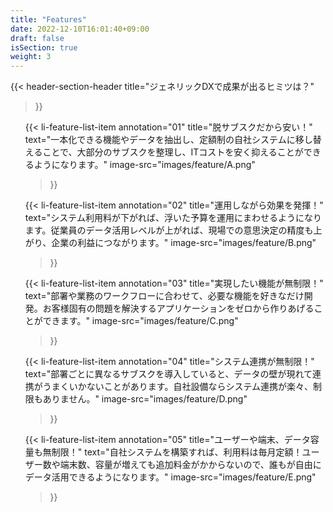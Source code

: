 ```yaml
---
title: "Features"
date: 2022-12-10T16:01:40+09:00
draft: false
isSection: true
weight: 3
---
```


{{< header-section-header 
    title="ジェネリックDXで<span class='text-[#01A2EB]'>成果が出るヒミツ</span>は？"
>}}

<ul class="mx-auto w-11/12 md:max-w-[1520px] text-left">

{{< li-feature-list-item 
    annotation="01"
    title="脱サブスクだから安い！"
    text="一本化できる機能やデータを抽出し、定額制の自社システムに移し替えることで、大部分のサブスクを整理し、ITコストを安く抑えることができるようになります。"
    image-src="images/feature/A.png"
>}}

{{< li-feature-list-item 
    annotation="02"
    title="運用しながら効果を発揮！"
    text="システム利用料が下がれば、浮いた予算を運用にまわせるようになります。従業員のデータ活用レベルが上がれば、現場での意思決定の精度も上がり、企業の利益につながります。"
    image-src="images/feature/B.png"
>}}

{{< li-feature-list-item 
    annotation="03"
    title="実現したい機能が無制限！"
    text="部署や業務のワークフローに合わせて、必要な機能を好きなだけ開発。お客様固有の問題を解決するアプリケーションをゼロから作りあげることができます。"
    image-src="images/feature/C.png"
>}}

{{< li-feature-list-item 
    annotation="04"
    title="システム連携が無制限！"
    text="部署ごとに異なるサブスクを導入していると、データの壁が現れて連携がうまくいかないことがあります。自社設備ならシステム連携が楽々、制限もありません。"
    image-src="images/feature/D.png"
>}}

{{< li-feature-list-item 
    annotation="05"
    title="ユーザーや端末、データ容量も無制限！"
    text="自社システムを構築すれば、利用料は毎月定額！ユーザー数や端末数、容量が増えても追加料金がかからないので、誰もが自由にデータ活用できるようになります。"
    image-src="images/feature/E.png"
>}}


</ul>
